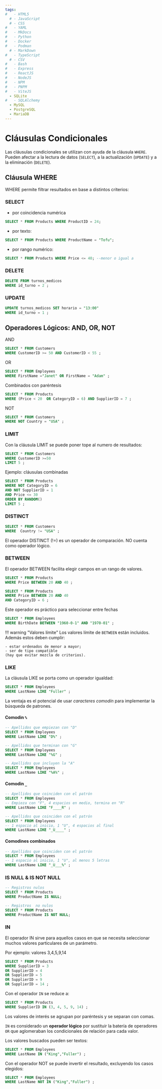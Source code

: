 ```yaml
---
tags:
#   - HTML5
  # - JavaScript
  # - CSS
#   - YAML
#   - MkDocs
#   - Python
#   - Docker
#   - Podman
  # - MarkDown
#   - TypeScript
  # - CSV
#   - Bash
#   - Express
#   - ReactJS
#   - NodeJS
#   - NPM
#   - PNPM
#   - ViteJS
  - SQLite
#   - SQLAlchemy
  - MySQL
  - PostgreSQL
  - MariaDB
---
```


# Cláusulas Condicionales



Las cláusulas condicionales se utilizan con ayuda de la cláusula `WHERE`. 
Pueden afectar a la lectura de datos (`SELECT`), 
a la actualización (`UPDATE`) 
y a la eliminación (`DELETE`).



## Cláusula WHERE


WHERE permite filtrar resultados en base a distintos criterios:

### SELECT

- por coincidencia numérica
```sql
SELECT * FROM Products WHERE ProductID = 24;
```
 - por texto:
```sql
SELECT * FROM Products WHERE ProductName = "Tofu";
```
- por rango numérico:
```sql
SELECT * FROM Products WHERE Price <= 40; --menor o igual a
```

### DELETE

```sql
DELETE FROM turnos_medicos 
WHERE id_turno = 2 ;
```

### UPDATE

```sql
UPDATE turnos_medicos SET horario = "13:00" 
WHERE id_turno = 1 ; 
```


## Operadores Lógicos: AND, OR, NOT

AND
```sql
SELECT * FROM Customers
WHERE CustomerID >= 50 AND CustomerID < 55 ;
```
OR
```sql
SELECT * FROM Employees
WHERE FirstName ="Janet" OR FirstName = "Adam" ;
```
Combinados con paréntesis
```sql
SELECT * FROM Products
WHERE (Price < 20  OR CategoryID = 6) AND SupplierID = 7 ;
```
NOT
```sql
SELECT * FROM Customers
WHERE NOT Country = "USA" ;
```

### LIMIT 
Con la cláusula LIMIT se puede poner tope al numero de resultados:
```sql
SELECT * FROM Customers
WHERE CustomerID >=50
LIMIT 5 ;
```

Ejemplo: cláusulas combinadas
```sql
SELECT * FROM Products
WHERE NOT CategoryID = 6 
AND NOT SupplierID = 1
AND Price <= 30
ORDER BY RANDOM()
LIMIT 5 ;
```

### DISTINCT

```sql
SELECT * FROM Customers
WHERE  Country != "USA" ;
```

El operador DISTINCT (!=) es un operador de comparación.
NO cuenta como operador lógico.


### BETWEEN

El operador BETWEEN facilita elegir campos en un rango de valores.

```sql
SELECT * FROM Products 
WHERE Price BETWEEN 20 AND 40 ;
```

```sql
SELECT * FROM Products 
WHERE Price BETWEEN 20 AND 40
AND CategoryID = 6 ;
```

Este operador es práctico para seleccionar entre fechas

```sql
SELECT * FROM Employees
WHERE BirthDate BETWEEN "1960-0-1" AND "1970-01" ;
```


!!! warning "Valores límite"
    Los valores límite de `BETWEEN` están incluidos. Además estos deben cumplir:

    - estar ordenados de menor a mayor;
    - ser de tipo compatible 
    (hay que evitar mezcla de criterios).


### LIKE


La cláusula LIKE se porta como un operador igualdad:

```sql
SELECT * FROM Employees
WHERE LastName LIKE "Fuller" ;
```
La ventaja es el potencial de usar *caracteres comodín*
para implementar la búsqueda de patrones.


#### Comodin `%`

```sql
-- Apellidos que empiezan con "D"
SELECT * FROM Employees
WHERE LastName LIKE "D%" ;
```

```sql
-- Apellidos que terminan con "G"
SELECT * FROM Employees
WHERE LastName LIKE "%G" ;
```

```sql
-- Apellidos que incluyen la "A"
SELECT * FROM Employees
WHERE LastName LIKE "%A%" ;
```

#### Comodin `_`

```sql
-- Apellidos que coinciden con el patrón
SELECT * FROM Employees
-- Empieza con "F", 4 espacios en medio, termina en "R"
WHERE LastName LIKE "F____R" ; 
```

```sql
-- Apellidos que coinciden con el patrón
SELECT * FROM Employees
-- 1 espacio al inicio, 1 "U", 4 espacios al final
WHERE LastName LIKE "_U____" ;
```
#### Comodines combinados

```sql
-- Apellidos que coinciden con el patrón
SELECT * FROM Employees
-- 1 espacio al inicio, 1 "U", al menos 5 letras
WHERE LastName LIKE "_U___%" ; 
```


### IS NULL & IS NOT NULL
```sql
-- Registros nulos
SELECT * FROM Products
WHERE ProductName IS NULL;
```
```sql
-- Registros  no nulos
SELECT * FROM Products
WHERE ProductName IS NOT NULL;
```


### IN

El operador IN sirve para aquellos casos en que se necesita seleccionar muchos valores particulares de un parámetro.

Por ejemplo: valores 3,4,5,9,14
```sql
SELECT * FROM Products
WHERE SupplierID = 3
OR SupplierID = 4
OR SupplierID = 5 
OR SupplierID = 9 
OR SupplierID = 14 ;
```

Con el operador `IN` se reduce a:

```sql
SELECT * FROM Products
WHERE SupplierID IN (3, 4, 5, 9, 14) ;
```
Los valores de interés se agrupan por paréntesis y se separan con comas.

`IN` es considerado un **operador lógico** por sustituir la batería de operadores `OR` que aglomeraban los condicionales de relación para cada valor.



Los valores buscados pueden ser textos:
```sql
SELECT * FROM Employees
WHERE LastName IN ("King","Fuller") ;
```
Con el operador NOT se puede invertir el resultado, excluyendo los casos elegidos:
```sql
SELECT * FROM Employees
WHERE LastName NOT IN ("King","Fuller") ;
```

